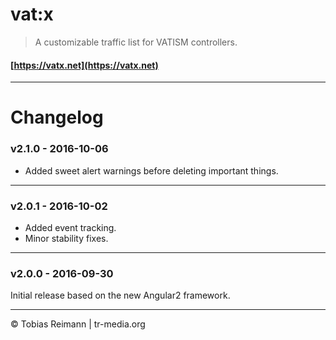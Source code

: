 # vat:x

> A customizable traffic list for VATISM controllers.

#### [https://vatx.net](https://vatx.net)

---

# Changelog

### v2.1.0 - 2016-10-06
- Added sweet alert warnings before deleting important things.

---

### v2.0.1 - 2016-10-02
- Added event tracking.
- Minor stability fixes.

---

### v2.0.0 - 2016-09-30
Initial release based on the new Angular2 framework.

---

© Tobias Reimann | tr-media.org
